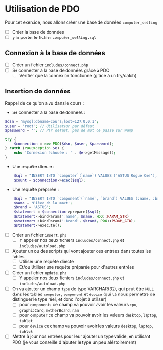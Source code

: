 # Utilisation de PDO

Pour cet exercice, nous allons créer une base de données `computer_selling`
- [ ] Créer la base de données
- [ ] y importer le fichier `computer_selling.sql`
  
## Connexion à la base de données

- [ ] Créer un fichier `includes/connect.php`
- [ ] Se connecter à la base de données grâce à PDO
  - [ ] Vérifier que la connexion fonctionne (grâce à un try/catch)

## Insertion de données

Rappel de ce qu'on a vu dans le cours : 

- Se connecter à la base de données :

```php
$dsn = 'mysql:dbname=cours;host=127.0.0.1';
$user = 'root'; // Utilisateur par défaut
$password = ''; // Par défaut, pas de mot de passe sur Wamp

try {
    $connection = new PDO($dsn, $user, $password);
} catch (PDOException $e) {
    echo 'Connexion échouée : ' . $e->getMessage();
}
```

- Une requête directe :

```php
    $sql = "INSERT INTO `computer`(`name`) VALUES ('ASTUS Rogue One'), ('Sansong Galaxy Truc')";
    $count = $connection->exec($sql);
```

- Une requête préparée :

```php
    $sql = "INSERT INTO `component`(`name`, `brand`) VALUES (:name, :brand)";
    $name = 'Pièce de la mort';
    $brand = 'ASTUS';
    $statement = $connection->prepare($sql);
    $statement->bindParam(':name', $name, PDO::PARAM_STR);
    $statement->bindParam(':brand', $brand, PDO::PARAM_STR);
    $statement->execute();
```

- [ ] Créer un fichier `insert.php`
  - [ ] Y appeler nos deux fichiers `includes/connect.php` et `includes/autoload.php`
- [ ] Ajouter un ou des scripts qui vont ajouter des entrées dans toutes les tables
  - [ ] Utiliser une requête directe
  - [ ] Et/ou Utiliser une requête préparée pour d'autres entrées

- [ ] Créer un fichier `update.php`
  - [ ] Y appeler nos deux fichiers `includes/connect.php` et `includes/autoload.php`
- [ ] On va ajouter un champ `type` de type VARCHAR(32), qui peut être `NULL` dans les tables `computer`, `component` et `device` (qui va nous permettre de distinguer le type réel, et donc l'objet à utiliser)
  - [ ] pour `components` ce champ va pouvoir avoir les valeurs `cpu`, `graphicCard`, `motherBoard`, `ram`
  - [ ] pour `computer` ce champ va pouvoir avoir les valeurs `desktop`, `laptop`, `tablet`
  - [ ] pour `device` ce champ va pouvoir avoir les valeurs `desktop`, `laptop`, `tablet`
- [ ] Mettre à jour nos entrées pour leur ajouter un type valide, en utilisant PDO (je vous conseille d'ajouter le type un peu aléatoirement)